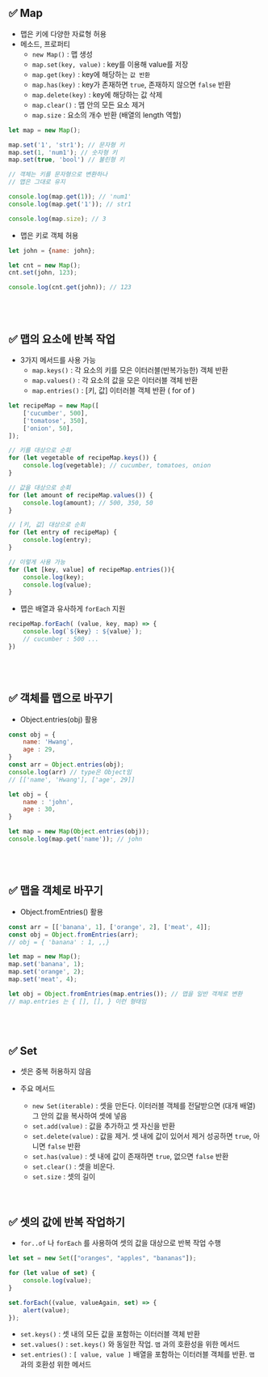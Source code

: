 ## ✅ Map
- 맵은 키에 다양한 자료형 허용
- 메소드, 프로퍼티
  - <code>new Map()</code> : 맵 생성
  - <code>map.set(key, value)</code> : key를 이용해 value를 저장
  - <code>map.get(key)</code> : key에 해당하는 <code>값 반환</code>
  - <code>map.has(key)</code> : key가 존재하면 <code>true</code>, 존재하지 않으면 <code>false</code> 반환
  - <code>map.delete(key)</code> : key에 해당하는 값 삭제
  - <code>map.clear()</code> : 맵 안의 모든 요소 제거
  - <code>map.size</code> : 요소의 개수 반환 (배열의 length 역할)

```jsx
let map = new Map();

map.set('1', 'str1'); // 문자형 키
map.set(1, 'num1'); // 숫자형 키
map.set(true, 'bool') // 불린형 키

// 객체는 키를 문자형으로 변환하나 
// 맵은 그대로 유지

console.log(map.get(1)); // 'num1'
console.log(map.get('1')); // str1

console.log(map.size); // 3
```
- 맵은 키로 객체 허용


```jsx
let john = {name: john};

let cnt = new Map();
cnt.set(john, 123);

console.log(cnt.get(john)); // 123
```

</br>
</br>

## ✅ 맵의 요소에 반복 작업
- 3가지 메서드를 사용 가능
  - <code>map.keys()</code> : 각 요소의 키를 모은 이터러블(반복가능한) 객체 반환
  - <code>map.values()</code> : 각 요소의 값을 모은 이터러블 객체 반환
  - <code>map.entries()</code> : [키, 값] 이터러블 객체 반환 ( for of )
```jsx
let recipeMap = new Map([
    ['cucumber', 500],
    ['tomatose', 350],
    ['onion', 50],
]);

// 키를 대상으로 순회
for (let vegetable of recipeMap.keys()) {
    console.log(vegetable); // cucumber, tomatoes, onion 
}

// 값을 대상으로 순회
for (let amount of recipeMap.values()) {
    console.log(amount); // 500, 350, 50
}

// [키, 값] 대상으로 순회
for (let entry of recipeMap) {
    console.log(entry);
}

// 이렇게 사용 가능
for (let [key, value] of recipeMap.entries()){
    console.log(key);
    console.log(value);
}
```
- 맵은 배열과 유사하게 <code>forEach</code> 지원
```jsx
recipeMap.forEach( (value, key, map) => {
    console.log(`${key} : ${value}`); 
    // cucumber : 500 ...
})
```

</br>
</br>

## ✅ 객체를 맵으로 바꾸기
- Object.entries(obj) 활용 
```jsx
const obj = {
    name: 'Hwang',
    age : 29,
}
const arr = Object.entries(obj);
console.log(arr) // type은 Object임
// [['name', 'Hwang'], ['age', 29]]
```

```jsx
let obj = {
    name : 'john',
    age : 30,
}

let map = new Map(Object.entries(obj));
console.log(map.get('name')); // john 
```

<br/>
<br/>

## ✅ 맵을 객체로 바꾸기
- Object.fromEntries() 활용
```jsx
const arr = [['banana', 1], ['orange', 2], ['meat', 4]];
const obj = Object.fromEntries(arr);
// obj = { 'banana' : 1, ,,}
```


```jsx
let map = new Map();
map.set('banana', 1);
map.set('orange', 2);
map.set('meat', 4);

let obj = Object.fromEntries(map.entries()); // 맵을 일반 객체로 변환
// map.entries 는 { [], [], } 이런 형태임
```


<br/>
<br/>

## ✅ Set
- 셋은 중복 허용하지 않음
- 주요 메서드
  - <code>new Set(iterable)</code> : 셋을 만든다. 이터러블 객체를 전달받으면 (대개 배열) 그 안의 값을 복사하여 셋에 넣음
  - <code>set.add(value)</code> : 값을 추가하고 셋 자신을 반환
  - <code>set.delete(value)</code> : 값을 제거. 셋 내에 값이 있어서 제거 성공하면 <code>true</code>, 아니면 <code>false</code> 반환
  - <code>set.has(value)</code> : 셋 내에 값이 존재하면 <code>true</code>, 없으면 <code>false</code> 반환
  - <code>set.clear()</code> : 셋을 비운다.
  - <code>set.size</code> : 셋의 길이
  

  </br>
  </br>

## ✅ 셋의 값에 반복 작업하기
- <code>for..of</code> 나 <code>forEach</code> 를 사용하여 셋의 값을 대상으로 반복 작업 수행
```jsx
let set = new Set(["oranges", "apples", "bananas"]);

for (let value of set) {
    console.log(value);
}

set.forEach((value, valueAgain, set) => {
    alert(value);
});
``` 
- <code>set.keys()</code> : 셋 내의 모든 값을 포함하는 이터러블 객체 반환
- <code>set.values()</code> : <code>set.keys()</code> 와 동일한 작업. <code>맵</code> 과의 호환성을 위한 메서드
- <code>set.entries()</code> : <code>[ value, value ]</code> 배열을 포함하는 이터러블 객체를 반환. <code>맵</code> 과의 호환성 위한 메서드
